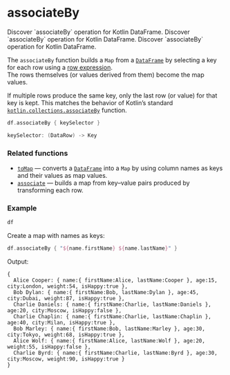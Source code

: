 # associateBy

<web-summary>
Discover `associateBy` operation for Kotlin DataFrame.
</web-summary>

<card-summary>
Discover `associateBy` operation for Kotlin DataFrame.
</card-summary>

<link-summary>
Discover `associateBy` operation for Kotlin DataFrame.
</link-summary>

<!---IMPORT org.jetbrains.kotlinx.dataframe.samples.api.collectionsInterop.AssociateBySamples-->

The `associateBy` function builds a `Map` from a [`DataFrame`](DataFrame.md) 
by selecting a key for each row using a [row expression](DataRow.md#row-expressions).  
The rows themselves (or values derived from them) become the map values.

If multiple rows produce the same key, only the last row (or value) for that key is kept. 
This matches the behavior of Kotlin’s standard 
[`kotlin.collections.associateBy`](https://kotlinlang.org/api/core/kotlin-stdlib/kotlin.sequences/associate-by.html) 
function.

```kotlin
df.associateBy { keySelector }

keySelector: (DataRow) -> Key
```

### Related functions
- [`toMap`](toMap.md) — converts a [`DataFrame`](DataFrame.md) into a `Map` by using column names as keys and their values as map values.
- [`associate`](associate.md) — builds a map from key–value pairs produced by transforming each row.

### Example

<!---FUN notebook_test_associateBy_1-->

```kotlin
df
```

<!---END-->

<inline-frame src="./resources/notebook_test_associateBy_1.html" width="100%" height="500px"></inline-frame>

Create a map with names as keys:

<!---FUN notebook_test_associateBy_2-->

```kotlin
df.associateBy { "${name.firstName} ${name.lastName}" }
```

<!---END-->

Output:

```text
{
  Alice Cooper: { name:{ firstName:Alice, lastName:Cooper }, age:15, city:London, weight:54, isHappy:true },
  Bob Dylan: { name:{ firstName:Bob, lastName:Dylan }, age:45, city:Dubai, weight:87, isHappy:true },
  Charlie Daniels: { name:{ firstName:Charlie, lastName:Daniels }, age:20, city:Moscow, isHappy:false },
  Charlie Chaplin: { name:{ firstName:Charlie, lastName:Chaplin }, age:40, city:Milan, isHappy:true },
  Bob Marley: { name:{ firstName:Bob, lastName:Marley }, age:30, city:Tokyo, weight:68, isHappy:true },
  Alice Wolf: { name:{ firstName:Alice, lastName:Wolf }, age:20, weight:55, isHappy:false },
  Charlie Byrd: { name:{ firstName:Charlie, lastName:Byrd }, age:30, city:Moscow, weight:90, isHappy:true }
}
```
